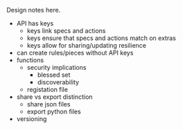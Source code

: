 Design notes here.

- API has keys
	- keys link specs and actions
	- keys ensure that specs and actions match on extras
	- keys allow for sharing/updating resilience
- can create rules/pieces without API keys
- functions
	- security implications
		- blessed set
		- discoverability
	- registation file
- share vs export distinction
	- share json files
	- export python files
- versioning